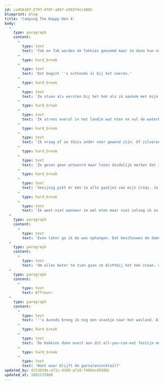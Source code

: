 ```yaml
---
id: ca456187-2797-478f-a0bf-e503f4cc4805
blueprint: blog
title: 'Camping The Happy Hen 4'
body:
  -
    type: paragraph
    content:
      -
        type: text
        text: 'Tok en Tak worden de Tokkies genoemd maar ze doen hun naam geen eer aan. Het zijn eerder Kakkies.'
      -
        type: hard_break
      -
        type: text
        text: 'Dat begint ''s ochtends al bij het voeren.'
      -
        type: hard_break
      -
        type: text
        text: 'Ze staan als eersten bij het hek als ik aankom met mijn emmertje en roddelen al zachtjes met z''n twee. "Loopt ze weer in d''r peignoir (het woord ochtendjas kennen ze niet), tanden niet gepoetst en volgens mij heeft ze geeneens een bustehouder aan".'
      -
        type: hard_break
      -
        type: text
        text: 'Ik strooi overal in het landje wat eten en vul de waterbakjes bij. De dames volgen mij zacht tokkend. Ze eten geen hap terwijl iedereen al zit te schransen.'
      -
        type: hard_break
      -
        type: text
        text: 'Ik vraag of ze thuis ander voer gewend zijn. Of zilveren kandelabers. Of handschoentjes bij het personeel.'
      -
        type: hard_break
      -
        type: text
        text: 'Ze geven geen antwoord maar laten duidelijk merken dat ik als dienstmeid niet door de keuring kom.'
      -
        type: hard_break
      -
        type: text
        text: 'Venijnig pikt er één in alle gaatjes van mijn Croqs. Ja hoor eens even, ik kleed me ''s ochtends om 8 uur niet in gala.'
      -
        type: hard_break
      -
        type: text
        text: 'Ik weet niet wanneer ze wel eten maar niet zolang ik in hun eetkamer rondloop te slonzen.'
  -
    type: paragraph
    content:
      -
        type: text
        text: 'Even later ga ik de was ophangen. Dat beschouwen de dames als hun ontspannende tv kwartiertje. Het is namelijk vrij komisch als ik was ophang want doordat ik steeds omhoog en omlaag moet en van de wasmand naar de lijn draai ben ik na 2 hemdjes mijn coördinatie volledig kwijt en hang regelmatig in de touwen. Ze vinden dat hilarisch!'
  -
    type: paragraph
    content:
      -
        type: text
        text: 'Om alles beter te zien gaan ze dichtbij het hek staan. Xuxa en Clapton worden daar heel zenuwachtig van en gaan pal voor hun beeld staan. Zichtbaar en hoorbaar geërgerd doen de dames een koket stapje opzij maar Soes en Happy Clappy blijven voor het beeld langslopen.'
  -
    type: paragraph
    content:
      -
        type: text
        text: Affreus!
  -
    type: paragraph
    content:
      -
        type: text
        text: '''s Avonds breng ik nog een snackje naar het weiland. Alles wat ik de hele dag heb opgespaard; koekkruimels, groentenafval, de laatste kruimels uit een chipszak. Iedereen stort zich er bovenop want het is elke dag verrassing. Elk beest trekt eruit wat hem het lekkerste lijkt.'
      -
        type: hard_break
      -
        type: text
        text: 'De Kakkies doen nooit aan dit all-you-can-eat festijn mee en kijken me vragend aan.'
      -
        type: hard_break
      -
        type: text
        text: 'Want waar blijft de garnalencocktail?'
updated_by: 4153019e-e71c-4388-a710-f49becd9389c
updated_at: 1661237060
---
```

